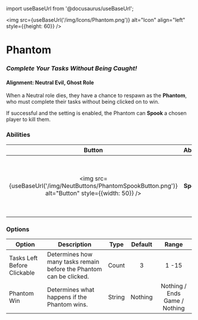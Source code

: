 import useBaseUrl from '@docusaurus/useBaseUrl';

<img src={useBaseUrl('/img/Icons/Phantom.png')} alt="Icon" align="left" style={{height: 60}} />

# Phantom

### _Complete Your Tasks Without Being Caught!_

#### **Alignment:** Neutral Evil, Ghost Role

When a Neutral role dies, they have a chance to respawn as the **Phantom**, who must complete their tasks without being clicked on to win. 

If successful and the setting is enabled, the Phantom can **Spook** a chosen player to kill them.

### Abilities

|                                               Button                                                |  Ability  |                              Description                               |        Type        |
| :-------------------------------------------------------------------------------------------------: | :-------: | :--------------------------------------------------------------------: | :----------------: |
| <img src={useBaseUrl('/img/NeutButtons/PhantomSpookButton.png')} alt="Button" style={{width: 50}} /> | **Spook** | If enabled, after winning, the Phantom can Spook a player to kill them. | Player Interaction |

### Options

| Option                      | Description                                                         |  Type  | Default |             Range             |
| --------------------------- | ------------------------------------------------------------------- | :----: | :-----: | :---------------------------: |
| Tasks Left Before Clickable | Determines how many tasks remain before the Phantom can be clicked. | Count  |    3    |             1 -15             |
| Phantom Win                 | Determines what happens if the Phantom wins.                        | String | Nothing | Nothing / Ends Game / Nothing |
